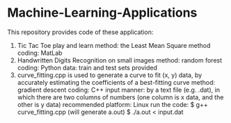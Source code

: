 # Machine-Learning-Applications

This repository provides code of these application:
1) Tic Tac Toe play and learn
   method: the Least Mean Square method
   coding: MatLab
2) Handwritten Digits Recognition on small images
   method: random forest
   coding: Python
   data:   train and test sets provided
3) curve_fitting.cpp is used to generate a curve to fit (x, y) data, by accurately estimating the coefficients of a best-fitting curve
   method: gradient descent
   coding: C++
   input manner: by a text file (e.g. .dat), in which there are two columns of numbers (one column is x data, and the other is y data)
   recommended platform: Linux
   run the code:  $ g++ curve_fitting.cpp  (will generate a.out)
                  $ ./a.out < input.dat
